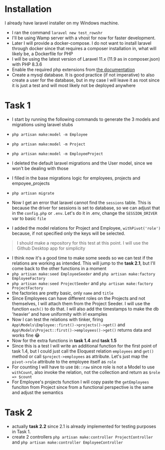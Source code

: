 # Installation
 I already have laravel installer on my Windows machine. 
 - I ran the command `laravel new test_rowshr`
 - I'll be using Wamp server with a vhost for now for faster development. 
 - Later I will provide a docker-compose. I do not want to install laravel through docker since that requires a composer installation in, what will likely be, a Dockerfile for PHP
 - I will be using the latest version of Laravel 11.x (11.9 as in composer.json) with PHP 8.3.6
 - Enable the required php extensions from [the documentation](https://laravel.com/docs/11.x/deployment#server-requirements)
 - Create a mysql database. It is good practice (if not imperative) to also create a user for the database, but in my case I will leave it as root since it is just a test and will most likely not be deployed anywhere
# Task 1
 - I start by running the following commands to generate the 3 models and migrations using laravel stubs
 - `php artisan make:model -m Employee`
 - `php artisan make:model -m Project`
 - `php artisan make:model -m EmployeeProject`
 
 - I deleted the default laravel migrations and the User model, since we won't be dealing with those
 - I filled in the base migrations logic for employees, projects and empoyee_projects
 - `php artisan migrate`
 - Now I get an error that laravel cannot find the `sessions` table. This is because the driver for sessions is set to database, so we can adjust that in the `config.php` or `.env`. Let's do it in .env, change the `SESSION_DRIVER` var to basic `file`
 - I added the model relations for Project and Employee, `withPivot('role')` because, if not specified only the keys will be selected.
 > I should make a repository for this test at this point. I will use the Github Desktop app for simplicity
 - I think now it's a good time to make some seeds so we can test if the relations are working as intended. This will jump to the **task 2.1**, but I'll come back to the other functions in a moment
 - `php artisan make:seed EmployeeSeeder` and `php artisan make:factory EmployeeFactory`
 - `php artisan make:seed ProjectSeeder` and `php artisan make:factory ProjectFactory`
 - the factories are pretty basic, only `name` and `title`
 - Since Employees can have different roles on the Projects and not themselves, I will attach them from the Project Seeder. I will use the function `each()` to do that. I will also add the timestamps to make the db 'heavier' and have uniformity with irl examples
 - Now I can test the relations with tinker, firing `App\Models\Employee::first()->projects()->get()` and `App\Models\Project::first()->employees()->get()` returns data and works fine :joy:
 - Now for the extra functions in **task 1.4** and **task 1.5**
 - Since this is a test I will write an additional function for the first point of task 1.4, but I could just call the Eloquest relation `employees` and `get()` method or call `$project->employees` as attribute. Let's just map the `pivot->role` attribute to the employee itself as `role`
 - For counting I will have to use `DB::raw` since role is not a Model to use `withCount`, also invoke the relation, not the collection and return as `$role => $count`
 - For Employee's projects function I will copy paste the `getEmployees` funciton from Project since from a functional perspective is the same and adjust the semantics

# Task 2
 - actually **task 2.2** since 2.1 is already implemented for testing purposes in Task 1.
 - create 2 controllers `php artisan make:controller ProjectController` and `php artisan make:controller EmployeeController`